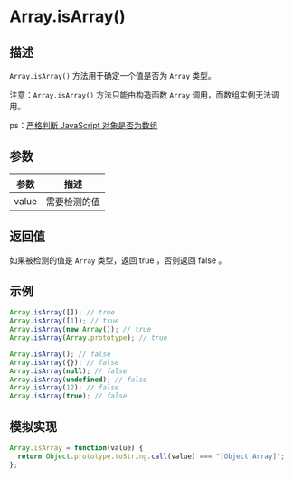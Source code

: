 # Array.isArray()

## 描述

`Array.isArray()` 方法用于确定一个值是否为 `Array` 类型。

注意：`Array.isArray()` 方法只能由构造函数 `Array` 调用，而数组实例无法调用。

ps：[严格判断 JavaScript 对象是否为数组](http://web.mit.edu/jwalden/www/isArray.html)

## 参数

| 参数  | 描述         |
| ----- | ------------ |
| value | 需要检测的值 |

## 返回值

如果被检测的值是 `Array` 类型，返回 true ，否则返回 false 。

## 示例

```js
Array.isArray([]); // true
Array.isArray([1]); // true
Array.isArray(new Array()); // true
Array.isArray(Array.prototype); // true

Array.isArray(); // false
Array.isArray({}); // false
Array.isArray(null); // false
Array.isArray(undefined); // false
Array.isArray(12); // false
Array.isArray(true); // false
```

## 模拟实现

```js
Array.isArray = function(value) {
  return Object.prototype.toString.call(value) === "[Object Array]";
};
```
